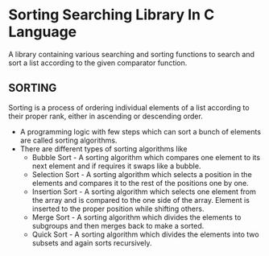 # Sorting Searching Library In C Language

A library containing various searching and sorting functions to search and sort a list according to the given comparator function.

## SORTING
Sorting is a process of ordering individual elements of a list according to their proper rank, either in ascending or descending order.<br>
* A programming logic with few steps which can sort a bunch of elements are called sorting algorithms.<br>
* There are different types of sorting algorithms like<br>
   * Bubble Sort - A sorting algorithm which compares one element to its next element and if requires it swaps like a bubble.<br>
   * Selection Sort - A sorting algorithm which selects a position in the elements and compares it to the rest of the positions one by one.<br>
   * Insertion Sort - A sorting algorithm which selects one element from the array and is compared to the one side of the array. Element is inserted to the proper position while shifting others.<br>
   * Merge Sort - A sorting algorithm which divides the elements to subgroups and then merges back to make a sorted.<br>
   * Quick Sort - A sorting algorithm which divides the elements into two subsets and again sorts recursively.<br>
